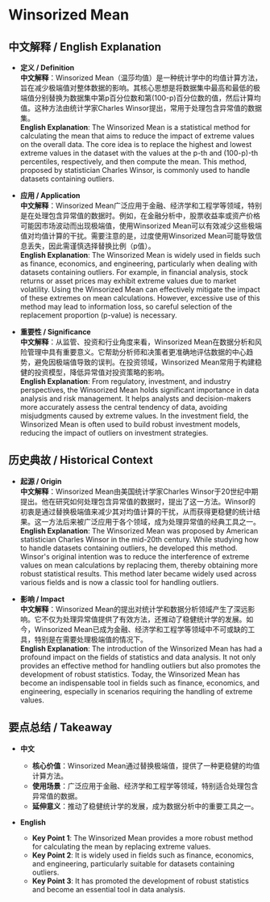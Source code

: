 # Winsorized Mean

## 中文解释 / English Explanation

* **定义 / Definition**  
  **中文解释**：Winsorized Mean（温莎均值）是一种统计学中的均值计算方法，旨在减少极端值对整体数据的影响。其核心思想是将数据集中最高和最低的极端值分别替换为数据集中第p百分位数和第(100-p)百分位数的值，然后计算均值。这种方法由统计学家Charles Winsor提出，常用于处理包含异常值的数据集。  
  **English Explanation**: The Winsorized Mean is a statistical method for calculating the mean that aims to reduce the impact of extreme values on the overall data. The core idea is to replace the highest and lowest extreme values in the dataset with the values at the p-th and (100-p)-th percentiles, respectively, and then compute the mean. This method, proposed by statistician Charles Winsor, is commonly used to handle datasets containing outliers.

* **应用 / Application**  
  **中文解释**：Winsorized Mean广泛应用于金融、经济学和工程学等领域，特别是在处理包含异常值的数据时。例如，在金融分析中，股票收益率或资产价格可能因市场波动而出现极端值，使用Winsorized Mean可以有效减少这些极端值对均值计算的干扰。需要注意的是，过度使用Winsorized Mean可能导致信息丢失，因此需谨慎选择替换比例（p值）。  
  **English Explanation**: The Winsorized Mean is widely used in fields such as finance, economics, and engineering, particularly when dealing with datasets containing outliers. For example, in financial analysis, stock returns or asset prices may exhibit extreme values due to market volatility. Using the Winsorized Mean can effectively mitigate the impact of these extremes on mean calculations. However, excessive use of this method may lead to information loss, so careful selection of the replacement proportion (p-value) is necessary.

* **重要性 / Significance**  
  **中文解释**：从监管、投资和行业角度来看，Winsorized Mean在数据分析和风险管理中具有重要意义。它帮助分析师和决策者更准确地评估数据的中心趋势，避免因极端值导致的误判。在投资领域，Winsorized Mean常用于构建稳健的投资模型，降低异常值对投资策略的影响。  
  **English Explanation**: From regulatory, investment, and industry perspectives, the Winsorized Mean holds significant importance in data analysis and risk management. It helps analysts and decision-makers more accurately assess the central tendency of data, avoiding misjudgments caused by extreme values. In the investment field, the Winsorized Mean is often used to build robust investment models, reducing the impact of outliers on investment strategies.

## 历史典故 / Historical Context

* **起源 / Origin**  
  **中文解释**：Winsorized Mean由美国统计学家Charles Winsor于20世纪中期提出。他在研究如何处理包含异常值的数据时，提出了这一方法。Winsor的初衷是通过替换极端值来减少其对均值计算的干扰，从而获得更稳健的统计结果。这一方法后来被广泛应用于各个领域，成为处理异常值的经典工具之一。  
  **English Explanation**: The Winsorized Mean was proposed by American statistician Charles Winsor in the mid-20th century. While studying how to handle datasets containing outliers, he developed this method. Winsor's original intention was to reduce the interference of extreme values on mean calculations by replacing them, thereby obtaining more robust statistical results. This method later became widely used across various fields and is now a classic tool for handling outliers.

* **影响 / Impact**  
  **中文解释**：Winsorized Mean的提出对统计学和数据分析领域产生了深远影响。它不仅为处理异常值提供了有效方法，还推动了稳健统计学的发展。如今，Winsorized Mean已成为金融、经济学和工程学等领域中不可或缺的工具，特别是在需要处理极端值的情况下。  
  **English Explanation**: The introduction of the Winsorized Mean has had a profound impact on the fields of statistics and data analysis. It not only provides an effective method for handling outliers but also promotes the development of robust statistics. Today, the Winsorized Mean has become an indispensable tool in fields such as finance, economics, and engineering, especially in scenarios requiring the handling of extreme values.

## 要点总结 / Takeaway

* **中文**  
  - **核心价值**：Winsorized Mean通过替换极端值，提供了一种更稳健的均值计算方法。  
  - **使用场景**：广泛应用于金融、经济学和工程学等领域，特别适合处理包含异常值的数据。  
  - **延伸意义**：推动了稳健统计学的发展，成为数据分析中的重要工具之一。

* **English**  
  - **Key Point 1**: The Winsorized Mean provides a more robust method for calculating the mean by replacing extreme values.  
  - **Key Point 2**: It is widely used in fields such as finance, economics, and engineering, particularly suitable for datasets containing outliers.  
  - **Key Point 3**: It has promoted the development of robust statistics and become an essential tool in data analysis.